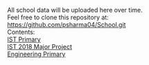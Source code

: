 All school data will be uploaded here over time.  
Feel free to clone this repository at: <https://github.com/psharma04/School.git>  
Contents:  
[IST Primary](https://rbxii3.tk/School/IST/)  
[IST 2018 Major Project](https://roadworkreviews.tk)  
[Engineering Primary](https://rbxii3.tk/School/Engineering/)  

